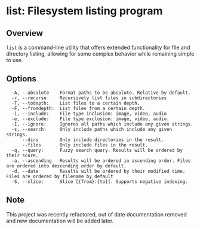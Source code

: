 # list: Filesystem listing program
## Overview 
`list` is a command-line utility that offers extended functionality for file and directory listing, allowing for some complex behavior while remaining simple to use.

## Options
```
  -A, --absolute    Format paths to be absolute. Relative by default.
  -r, --recurse     Recursively list files in subdirectories
  -T, --todepth:    List files to a certain depth.
  -F, --fromdepth:  List files from a certain depth.
  -i, --include:    File type inclusion: image, video, audio
  -e, --exclude:    File type exclusion: image, video, audio.
  -I, --ignore:     Ignores all paths which include any given strings.
  -s, --search:     Only include paths which include any given strings.
      --dirs        Only include directories in the result.
      --files       Only include files in the result.
  -q, --query:      Fuzzy search query. Results will be ordered by their score.
  -a, --ascending   Results will be ordered in ascending order. Files are ordered into descending order by default.
  -d, --date        Results will be ordered by their modified time. Files are ordered by filename by default
  -S, --slice:      Slice [{from}:{to}]. Supports negative indexing.
```

## Note
This project was recently refactored, out of date documentation removed and new documentation will be added later.